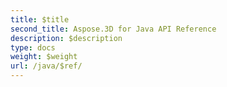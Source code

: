 ```yaml
---
title: $title
second_title: Aspose.3D for Java API Reference
description: $description
type: docs
weight: $weight
url: /java/$ref/
---
```

